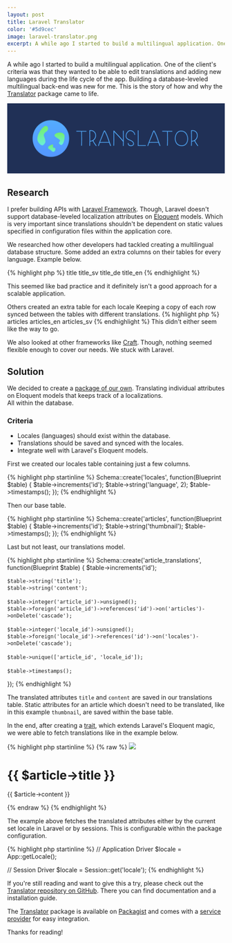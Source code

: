 ```yaml
---
layout: post
title: Laravel Translator
color: '#5d9cec'
image: laravel-translator.png
excerpt: A while ago I started to build a multilingual application. One of the client's criteria was that they wanted to be able to edit translations and adding new languages during the life cycle of the app. Building a database-leveled multilingual back-end was new for me. This is the story of how and why the Translator package came to life.
---
```


A while ago I started to build a multilingual application. One of the client's criteria was that they wanted to be able to edit translations and adding new languages during the life cycle of the app. Building a database-leveled multilingual back-end was new for me. This is the story of how and why the [Translator](https://github.com/vinkla/translator) package came to life.

[<img src="/images/laravel-translator.png" alt="{{title}}">](/images/laravel-translator.png)

## Research
I prefer building APIs with [Laravel Framework](http://laravel.com). Though, Laravel doesn't support database-leveled localization attributes on [Eloquent](http://laravel.com/docs/eloquent) models. Which is very important since translations shouldn't be dependent on static values specified in configuration files within the application core.

We researched how other developers had tackled creating a multilingual database structure. Some added an extra columns on their tables for every language. Example below.

{% highlight php %}
title
title_sv
title_de
title_en
{% endhighlight %}

This seemed like bad practice and it definitely isn't a good approach for a scalable application.

Others created an extra table for each locale Keeping a copy of each row synced between the tables with different translations. 
{% highlight php %}
articles
articles_en
articles_sv
{% endhighlight %}
This didn't either seem like the way to go.

We also looked at other frameworks like [Craft](https://buildwithcraft.com). Though, nothing seemed flexible enough to cover our needs. We stuck with Laravel.

<!--
That's when we found the [laravel-translatable](https://github.com/dimsav/laravel-translatable) package. Which at first seemed great. The package adds a translation table on each translatable base table e.g. `articles` has its translatable attributes within `article_translations`.  

What we disliked with this package was that the translations tables was dependent on static localization keys from the configuration files. It saves the locale key in a separate column on each translated row. The database has no way of knowing which locales that are still in use and which are removed.
-->

## Solution
We decided to create a [package of our own](https://github.com/vinkla/translator). Translating individual attributes on Eloquent models that keeps track of a localizations. <br>All within the database.


### Criteria
- Locales (languages) should exist within the database.
- Translations should be saved and synced with the locales.
- Integrate well with Laravel's Eloquent models.

First we created our locales table containing just a few columns.

{% highlight php startinline %}
Schema::create('locales', function(Blueprint $table)
{
    $table->increments('id');
    $table->string('language', 2);
    $table->timestamps();
});
{% endhighlight %}

Then our base table.

{% highlight php startinline %}
Schema::create('articles', function(Blueprint $table)
{
    $table->increments('id');
    $table->string('thumbnail');
    $table->timestamps();
});
{% endhighlight %}

Last but not least, our translations model.

{% highlight php startinline %}
Schema::create('article_translations', function(Blueprint $table)
{
    $table->increments('id');

    $table->string('title');
    $table->string('content');

    $table->integer('article_id')->unsigned();
    $table->foreign('article_id')->references('id')->on('articles')->onDelete('cascade');

    $table->integer('locale_id')->unsigned();
    $table->foreign('locale_id')->references('id')->on('locales')->onDelete('cascade');

    $table->unique(['article_id', 'locale_id']);

    $table->timestamps();
});
{% endhighlight %}

The translated attributes `title` and `content` are saved in our translations table. Static attributes for an article which doesn't need to be translated, like in this example `thumbnail`, are saved within the base table.

In the end, after creating a [trait](https://github.com/vinkla/translator/blob/master/src/Vinkla/Translator/TranslatorTrait.php), which extends Laravel's Eloquent magic, we were able to fetch translations like in the example below.

{% highlight php startinline %}
{% raw %}
<img src="{{ $article->thumbnail }}">
<h1>{{ $article->title }}</h1>
<p>{{ $article->content }}</p>
{% endraw %}
{% endhighlight %}

The example above fetches the translated attributes either by the current set locale in Laravel or by sessions. This is configurable within the package configuration.

{% highlight php startinline %}
// Application Driver
$locale = App::getLocale();

// Session Driver
$locale = Session::get('locale');
{% endhighlight %}

If you're still reading and want to give this a try, please check out the [Translator repository on GitHub](https://github.com/vinkla/translator). There you can find documentation and a installation guide. 

The [Translator](https://github.com/vinkla/translator) package is available on [Packagist](https://packagist.org/packages/vinkla/translator) and comes with a [service provider](http://laravel.com/docs/ioc) for easy integration.

Thanks for reading!
